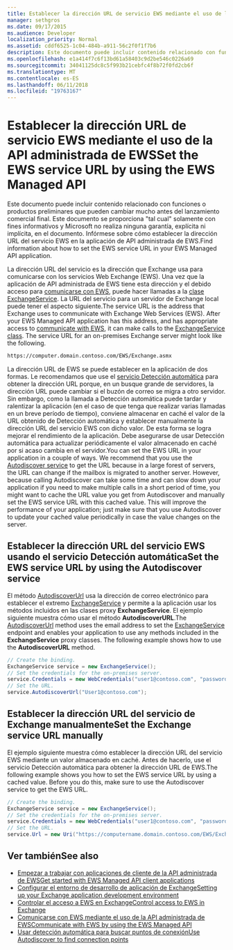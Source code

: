 ```yaml
---
title: Establecer la dirección URL de servicio EWS mediante el uso de la API administrada de EWS
manager: sethgros
ms.date: 09/17/2015
ms.audience: Developer
localization_priority: Normal
ms.assetid: cddf6525-1c04-484b-a911-56c2f0f1f7b6
description: Este documento puede incluir contenido relacionado con funciones o productos preliminares que pueden cambiar mucho antes del lanzamiento comercial final. Este documento se proporciona "tal cual" solamente con fines informativos y Microsoft no realiza ninguna garantía, explícita ni implícita, en el documento. Infórmese sobre cómo establecer la dirección URL del servicio EWS en la aplicación de API administrada de EWS.
ms.openlocfilehash: e1a414f7c6f13bd61a58403c9d2be546c0226a69
ms.sourcegitcommit: 34041125dc8c5f993b21cebfc4f8b72f0fd2cb6f
ms.translationtype: MT
ms.contentlocale: es-ES
ms.lasthandoff: 06/11/2018
ms.locfileid: "19763167"
---
```

# <a name="set-the-ews-service-url-by-using-the-ews-managed-api"></a><span data-ttu-id="efe32-103">Establecer la dirección URL de servicio EWS mediante el uso de la API administrada de EWS</span><span class="sxs-lookup"><span data-stu-id="efe32-103">Set the EWS service URL by using the EWS Managed API</span></span>

<span data-ttu-id="efe32-104">Este documento puede incluir contenido relacionado con funciones o productos preliminares que pueden cambiar mucho antes del lanzamiento comercial final. Este documento se proporciona "tal cual" solamente con fines informativos y Microsoft no realiza ninguna garantía, explícita ni implícita, en el documento. Infórmese sobre cómo establecer la dirección URL del servicio EWS en la aplicación de API administrada de EWS.</span><span class="sxs-lookup"><span data-stu-id="efe32-104">Find information about how to set the EWS service URL in your EWS Managed API application.</span></span>
  
<span data-ttu-id="efe32-p101">La dirección URL del servicio es la dirección que Exchange usa para comunicarse con los servicios Web Exchange (EWS). Una vez que la aplicación de API administrada de EWS tiene esta dirección y el debido acceso para [comunicarse con EWS](how-to-communicate-with-ews-by-using-the-ews-managed-api.md), puede hacer llamadas a la [clase ExchangeService](http://msdn.microsoft.com/en-us/library/microsoft.exchange.webservices.data.exchangeservice%28v=exchg.80%29.aspx). La URL del servicio para un servidor de Exchange local puede tener el aspecto siguiente.</span><span class="sxs-lookup"><span data-stu-id="efe32-p101">The service URL is the address that Exchange uses to communicate with Exchange Web Services (EWS). After your EWS Managed API application has this address, and has appropriate access to [communicate with EWS](how-to-communicate-with-ews-by-using-the-ews-managed-api.md), it can make calls to the [ExchangeService class](http://msdn.microsoft.com/en-us/library/microsoft.exchange.webservices.data.exchangeservice%28v=exchg.80%29.aspx). The service URL for an on-premises Exchange server might look like the following.</span></span> 
  
```HTML
https://computer.domain.contoso.com/EWS/Exchange.asmx
```

<span data-ttu-id="efe32-p102">La dirección URL de EWS se puede establecer en la aplicación de dos formas. Le recomendamos que use el [servicio Detección automática](http://msdn.microsoft.com/library/39726b67-2eb2-451b-9307-cfd0b518b55c%28Office.15%29.aspx) para obtener la dirección URL porque, en un busque grande de servidores, la dirección URL puede cambiar si el buzón de correo se migra a otro servidor. Sin embargo, como la llamada a Detección automática puede tardar y ralentizar la aplicación (en el caso de que tenga que realizar varias llamadas en un breve período de tiempo), conviene almacenar en caché el valor de la URL obtenido de Detección automática y establecer manualmente la dirección URL del servicio EWS con dicho valor. De esta forma se logra mejorar el rendimiento de la aplicación. Debe asegurarse de usar Detección automática para actualizar periódicamente el valor almacenado en caché por si acaso cambia en el servidor.</span><span class="sxs-lookup"><span data-stu-id="efe32-p102">You can set the EWS URL in your application in a couple of ways. We recommend that you use the [Autodiscover service](http://msdn.microsoft.com/library/39726b67-2eb2-451b-9307-cfd0b518b55c%28Office.15%29.aspx) to get the URL because in a large forest of servers, the URL can change if the mailbox is migrated to another server. However, because calling Autodiscover can take some time and can slow down your application if you need to make multiple calls in a short period of time, you might want to cache the URL value you get from Autodiscover and manually set the EWS service URL with this cached value. This will improve the performance of your application; just make sure that you use Autodiscover to update your cached value periodically in case the value changes on the server.</span></span> 
  
## <a name="set-the-ews-service-url-by-using-the-autodiscover-service"></a><span data-ttu-id="efe32-112">Establecer la dirección URL del servicio EWS usando el servicio Detección automática</span><span class="sxs-lookup"><span data-stu-id="efe32-112">Set the EWS service URL by using the Autodiscover service</span></span>
<span data-ttu-id="efe32-113"><a name="bk_SetURLusingAutoDiscover"> </a></span><span class="sxs-lookup"><span data-stu-id="efe32-113"></span></span>

<span data-ttu-id="efe32-p103">El método [AutodiscoverUrl](http://msdn.microsoft.com/en-us/library/microsoft.exchange.webservices.data.exchangeservice.autodiscoverurl%28v=exchg.80%29.aspx) usa la dirección de correo electrónico para establecer el extremo [ExchangeService](http://msdn.microsoft.com/en-us/library/microsoft.exchange.webservices.data.exchangeservice%28v=exchg.80%29.aspx) y permite a la aplicación usar los métodos incluidos en las clases proxy **ExchangeService**. El ejemplo siguiente muestra cómo usar el método **AutodiscoverURL**.</span><span class="sxs-lookup"><span data-stu-id="efe32-p103">The [AutodiscoverUrl](http://msdn.microsoft.com/en-us/library/microsoft.exchange.webservices.data.exchangeservice.autodiscoverurl%28v=exchg.80%29.aspx) method uses the email address to set the [ExchangeService](http://msdn.microsoft.com/en-us/library/microsoft.exchange.webservices.data.exchangeservice%28v=exchg.80%29.aspx) endpoint and enables your application to use any methods included in the **ExchangeService** proxy classes. The following example shows how to use the **AutodiscoverURL** method.</span></span> 
  
```cs
// Create the binding.
ExchangeService service = new ExchangeService();
// Set the credentials for the on-premises server.
service.Credentials = new WebCredentials("user1@contoso.com", "password");
// Set the URL.
service.AutodiscoverUrl("User1@contoso.com");

```

## <a name="set-the-exchange-service-url-manually"></a><span data-ttu-id="efe32-116">Establecer la dirección URL del servicio de Exchange manualmente</span><span class="sxs-lookup"><span data-stu-id="efe32-116">Set the Exchange service URL manually</span></span>
<span data-ttu-id="efe32-117"><a name="bk_SetURLmanually"> </a></span><span class="sxs-lookup"><span data-stu-id="efe32-117"></span></span>

<span data-ttu-id="efe32-p104">El ejemplo siguiente muestra cómo establecer la dirección URL del servicio EWS mediante un valor almacenado en caché. Antes de hacerlo, use el servicio Detección automática para obtener la dirección URL de EWS.</span><span class="sxs-lookup"><span data-stu-id="efe32-p104">The following example shows you how to set the EWS service URL by using a cached value. Before you do this, make sure to use the Autodiscover service to get the EWS URL.</span></span>
  
```cs
// Create the binding.
ExchangeService service = new ExchangeService();
// Set the credentials for the on-premises server.
service.Credentials = new WebCredentials("user1@contoso.com", "password");
// Set the URL.
service.Url = new Uri("https://computername.domain.contoso.com/EWS/Exchange.asmx");

```

## <a name="see-also"></a><span data-ttu-id="efe32-120">Ver también</span><span class="sxs-lookup"><span data-stu-id="efe32-120">See also</span></span>

- [<span data-ttu-id="efe32-121">Empezar a trabajar con aplicaciones de cliente de la API administrada de EWS</span><span class="sxs-lookup"><span data-stu-id="efe32-121">Get started with EWS Managed API client applications</span></span>](get-started-with-ews-managed-api-client-applications.md)   
- [<span data-ttu-id="efe32-122">Configurar el entorno de desarrollo de aplicación de Exchange</span><span class="sxs-lookup"><span data-stu-id="efe32-122">Setting up your Exchange application development environment</span></span>](setting-up-your-exchange-application-development-environment.md)   
- [<span data-ttu-id="efe32-123">Controlar el acceso a EWS en Exchange</span><span class="sxs-lookup"><span data-stu-id="efe32-123">Control access to EWS in Exchange</span></span>](how-to-control-access-to-ews-in-exchange.md) 
- [<span data-ttu-id="efe32-124">Comunicarse con EWS mediante el uso de la API administrada de EWS</span><span class="sxs-lookup"><span data-stu-id="efe32-124">Communicate with EWS by using the EWS Managed API</span></span>](how-to-communicate-with-ews-by-using-the-ews-managed-api.md)  
- [<span data-ttu-id="efe32-125">Usar detección automática para buscar puntos de conexión</span><span class="sxs-lookup"><span data-stu-id="efe32-125">Use Autodiscover to find connection points</span></span>](how-to-use-autodiscover-to-find-connection-points.md)
    

